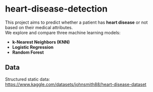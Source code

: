 # heart-disease-detection

This project aims to predict whether a patient has **heart disease** or not based on their medical attributes.  
We explore and compare three machine learning models:

- **k-Nearest Neighbors (KNN)**
- **Logistic Regression**
- **Random Forest**

## Data

Structured static data: <https://www.kaggle.com/datasets/johnsmith88/heart-disease-dataset>
